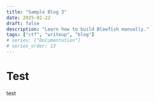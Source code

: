 ```yaml
---
title: "Sample Blog 3"
date: 2025-02-22
draft: false
description: "Learn how to build Blowfish manually."
tags: ["ctf", "writeup", "blog"]
# series: ["Documentation"]
# series_order: 13
---
```


# Test

test
